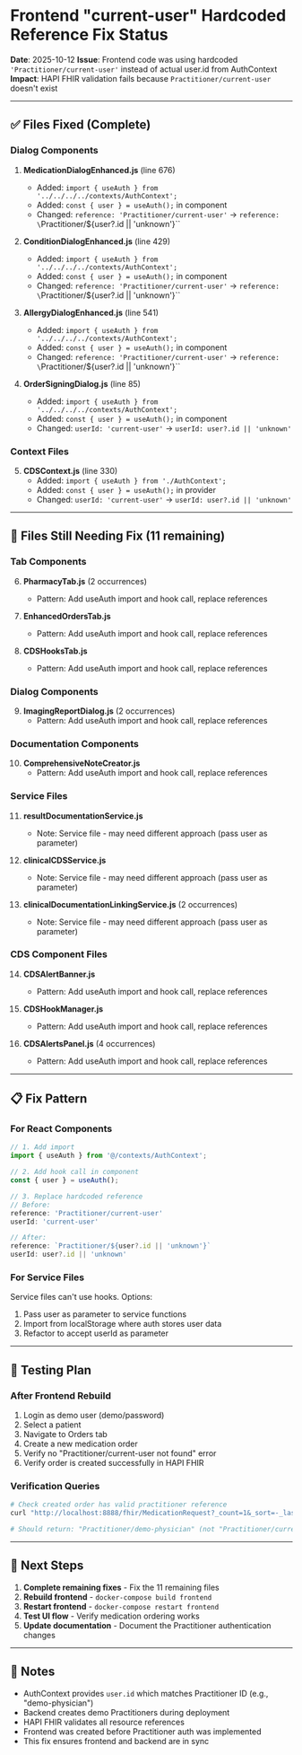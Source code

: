 # Frontend "current-user" Hardcoded Reference Fix Status

**Date**: 2025-10-12
**Issue**: Frontend code was using hardcoded `'Practitioner/current-user'` instead of actual user.id from AuthContext
**Impact**: HAPI FHIR validation fails because `Practitioner/current-user` doesn't exist

---

## ✅ Files Fixed (Complete)

### Dialog Components
1. **MedicationDialogEnhanced.js** (line 676)
   - Added: `import { useAuth } from '../../../../contexts/AuthContext';`
   - Added: `const { user } = useAuth();` in component
   - Changed: `reference: 'Practitioner/current-user'` → `reference: \`Practitioner/${user?.id || 'unknown'}\``

2. **ConditionDialogEnhanced.js** (line 429)
   - Added: `import { useAuth } from '../../../../contexts/AuthContext';`
   - Added: `const { user } = useAuth();` in component
   - Changed: `reference: 'Practitioner/current-user'` → `reference: \`Practitioner/${user?.id || 'unknown'}\``

3. **AllergyDialogEnhanced.js** (line 541)
   - Added: `import { useAuth } from '../../../../contexts/AuthContext';`
   - Added: `const { user } = useAuth();` in component
   - Changed: `reference: 'Practitioner/current-user'` → `reference: \`Practitioner/${user?.id || 'unknown'}\``

4. **OrderSigningDialog.js** (line 85)
   - Added: `import { useAuth } from '../../../../contexts/AuthContext';`
   - Added: `const { user } = useAuth();` in component
   - Changed: `userId: 'current-user'` → `userId: user?.id || 'unknown'`

### Context Files
5. **CDSContext.js** (line 330)
   - Added: `import { useAuth } from './AuthContext';`
   - Added: `const { user } = useAuth();` in provider
   - Changed: `userId: 'current-user'` → `userId: user?.id || 'unknown'`

---

## 🔄 Files Still Needing Fix (11 remaining)

### Tab Components
6. **PharmacyTab.js** (2 occurrences)
   - Pattern: Add useAuth import and hook call, replace references

7. **EnhancedOrdersTab.js**
   - Pattern: Add useAuth import and hook call, replace references

8. **CDSHooksTab.js**
   - Pattern: Add useAuth import and hook call, replace references

### Dialog Components
9. **ImagingReportDialog.js** (2 occurrences)
   - Pattern: Add useAuth import and hook call, replace references

### Documentation Components
10. **ComprehensiveNoteCreator.js**
    - Pattern: Add useAuth import and hook call, replace references

### Service Files
11. **resultDocumentationService.js**
    - Note: Service file - may need different approach (pass user as parameter)

12. **clinicalCDSService.js**
    - Note: Service file - may need different approach (pass user as parameter)

13. **clinicalDocumentationLinkingService.js** (2 occurrences)
    - Note: Service file - may need different approach (pass user as parameter)

### CDS Component Files
14. **CDSAlertBanner.js**
    - Pattern: Add useAuth import and hook call, replace references

15. **CDSHookManager.js**
    - Pattern: Add useAuth import and hook call, replace references

16. **CDSAlertsPanel.js** (4 occurrences)
    - Pattern: Add useAuth import and hook call, replace references

---

## 📋 Fix Pattern

### For React Components
```javascript
// 1. Add import
import { useAuth } from '@/contexts/AuthContext';

// 2. Add hook call in component
const { user } = useAuth();

// 3. Replace hardcoded reference
// Before:
reference: 'Practitioner/current-user'
userId: 'current-user'

// After:
reference: `Practitioner/${user?.id || 'unknown'}`
userId: user?.id || 'unknown'
```

### For Service Files
Service files can't use hooks. Options:
1. Pass user as parameter to service functions
2. Import from localStorage where auth stores user data
3. Refactor to accept userId as parameter

---

## 🧪 Testing Plan

### After Frontend Rebuild
1. Login as demo user (demo/password)
2. Select a patient
3. Navigate to Orders tab
4. Create a new medication order
5. Verify no "Practitioner/current-user not found" error
6. Verify order is created successfully in HAPI FHIR

### Verification Queries
```bash
# Check created order has valid practitioner reference
curl "http://localhost:8888/fhir/MedicationRequest?_count=1&_sort=-_lastUpdated" | jq '.entry[0].resource.requester.reference'

# Should return: "Practitioner/demo-physician" (not "Practitioner/current-user")
```

---

## 🚀 Next Steps

1. **Complete remaining fixes** - Fix the 11 remaining files
2. **Rebuild frontend** - `docker-compose build frontend`
3. **Restart frontend** - `docker-compose restart frontend`
4. **Test UI flow** - Verify medication ordering works
5. **Update documentation** - Document the Practitioner authentication changes

---

## 📝 Notes

- AuthContext provides `user.id` which matches Practitioner ID (e.g., "demo-physician")
- Backend creates demo Practitioners during deployment
- HAPI FHIR validates all resource references
- Frontend was created before Practitioner auth was implemented
- This fix ensures frontend and backend are in sync
